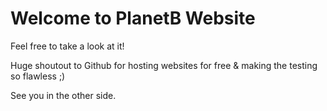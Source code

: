 # Welcome to PlanetB Website

Feel free to take a look at it! 

Huge shoutout to Github for hosting websites for free & making the testing so flawless ;)

See you in the other side.
